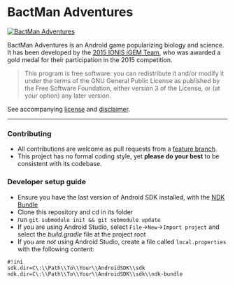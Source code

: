 # BactMan Adventures

[![BactMan Adventures](/../screenshots/img/poster.png "Optional Title")](https://play.google.com/store/apps/details?id=fr.plnech.igem)


BactMan Adventures is an Android game popularizing biology and science.
It has been developed by the [2015 IONIS iGEM Team](http://2015.igem.org/Team:IONIS_Paris),
who was awarded a gold medal for their participation in the 2015 competition. 

>This program is free software: you can redistribute it and/or modify
>it under the terms of the GNU General Public License as published by
>the Free Software Foundation, either version 3 of the License, or
>(at your option) any later version.  

See accompanying [license](LICENSE.txt) and [disclaimer](DISCLAIMER.txt).

--------
 


### Contributing

* All contributions are welcome as pull requests from a [feature branch](https://www.atlassian.com/git/tutorials/comparing-workflows/feature-branch-workflow).
* This project has no formal coding style, yet **please do your best** to be consistent with its codebase.


### Developer setup guide

* Ensure you have the last version of Android SDK installed, with the [NDK Bundle](https://developer.android.com/tools/sdk/ndk/index.html)
* Clone this repository and cd in its folder
* run `git submodule init && git submodule update`
* If you are using Android Studio, select `File`->`New`->`Import project` and select the *build.gradle* file at the project root
* If you are *not* using Android Studio, create a file called `local.properties` with the following content:

    
```
#!ini
sdk.dir=C\:\\Path\\To\\Your\\AndroidSDK\\sdk
ndk.dir=C\:\\Path\\To\\Your\\AndroidSDK\\sdk\\ndk-bundle   
```
